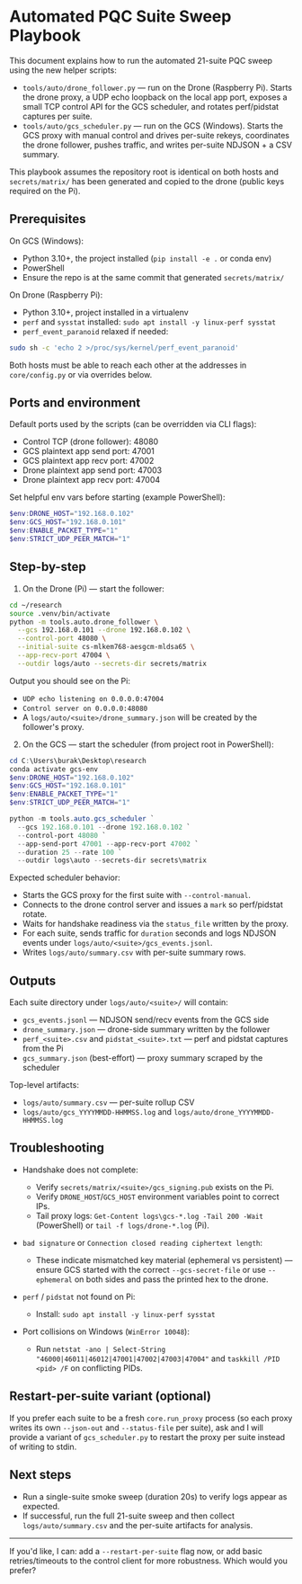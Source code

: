 # Automated PQC Suite Sweep Playbook

This document explains how to run the automated 21-suite PQC sweep using the new helper scripts:

- `tools/auto/drone_follower.py` — run on the Drone (Raspberry Pi). Starts the drone proxy, a UDP echo loopback on the local app port, exposes a small TCP control API for the GCS scheduler, and rotates perf/pidstat captures per suite.
- `tools/auto/gcs_scheduler.py` — run on the GCS (Windows). Starts the GCS proxy with manual control and drives per-suite rekeys, coordinates the drone follower, pushes traffic, and writes per-suite NDJSON + a CSV summary.

This playbook assumes the repository root is identical on both hosts and `secrets/matrix/` has been generated and copied to the drone (public keys required on the Pi).

## Prerequisites

On GCS (Windows):
- Python 3.10+, the project installed (`pip install -e .` or conda env)
- PowerShell
- Ensure the repo is at the same commit that generated `secrets/matrix/`

On Drone (Raspberry Pi):
- Python 3.10+, project installed in a virtualenv
- `perf` and `sysstat` installed: `sudo apt install -y linux-perf sysstat`
- `perf_event_paranoid` relaxed if needed:

```bash
sudo sh -c 'echo 2 >/proc/sys/kernel/perf_event_paranoid'
```

Both hosts must be able to reach each other at the addresses in `core/config.py` or via overrides below.

## Ports and environment

Default ports used by the scripts (can be overridden via CLI flags):

- Control TCP (drone follower): 48080
- GCS plaintext app send port: 47001
- GCS plaintext app recv port: 47002
- Drone plaintext app send port: 47003
- Drone plaintext app recv port: 47004

Set helpful env vars before starting (example PowerShell):

```powershell
$env:DRONE_HOST="192.168.0.102"
$env:GCS_HOST="192.168.0.101"
$env:ENABLE_PACKET_TYPE="1"
$env:STRICT_UDP_PEER_MATCH="1"
```

## Step-by-step

1. On the Drone (Pi) — start the follower:

```bash
cd ~/research
source .venv/bin/activate
python -m tools.auto.drone_follower \
  --gcs 192.168.0.101 --drone 192.168.0.102 \
  --control-port 48080 \
  --initial-suite cs-mlkem768-aesgcm-mldsa65 \
  --app-recv-port 47004 \
  --outdir logs/auto --secrets-dir secrets/matrix
```

Output you should see on the Pi:

- `UDP echo listening on 0.0.0.0:47004`
- `Control server on 0.0.0.0:48080`
- A `logs/auto/<suite>/drone_summary.json` will be created by the follower's proxy.

2. On the GCS — start the scheduler (from project root in PowerShell):

```powershell
cd C:\Users\burak\Desktop\research
conda activate gcs-env
$env:DRONE_HOST="192.168.0.102"
$env:GCS_HOST="192.168.0.101"
$env:ENABLE_PACKET_TYPE="1"
$env:STRICT_UDP_PEER_MATCH="1"

python -m tools.auto.gcs_scheduler `
  --gcs 192.168.0.101 --drone 192.168.0.102 `
  --control-port 48080 `
  --app-send-port 47001 --app-recv-port 47002 `
  --duration 25 --rate 100 `
  --outdir logs\auto --secrets-dir secrets\matrix
```

Expected scheduler behavior:
- Starts the GCS proxy for the first suite with `--control-manual`.
- Connects to the drone control server and issues a `mark` so perf/pidstat rotate.
- Waits for handshake readiness via the `status_file` written by the proxy.
- For each suite, sends traffic for `duration` seconds and logs NDJSON events under `logs/auto/<suite>/gcs_events.jsonl`.
- Writes `logs/auto/summary.csv` with per-suite summary rows.

## Outputs

Each suite directory under `logs/auto/<suite>/` will contain:

- `gcs_events.jsonl` — NDJSON send/recv events from the GCS side
- `drone_summary.json` — drone-side summary written by the follower
- `perf_<suite>.csv` and `pidstat_<suite>.txt` — perf and pidstat captures from the Pi
- `gcs_summary.json` (best-effort) — proxy summary scraped by the scheduler

Top-level artifacts:
- `logs/auto/summary.csv` — per-suite rollup CSV
- `logs/auto/gcs_YYYYMMDD-HHMMSS.log` and `logs/auto/drone_YYYYMMDD-HHMMSS.log`

## Troubleshooting

- Handshake does not complete:
  - Verify `secrets/matrix/<suite>/gcs_signing.pub` exists on the Pi.
  - Verify `DRONE_HOST`/`GCS_HOST` environment variables point to correct IPs.
  - Tail proxy logs: `Get-Content logs\gcs-*.log -Tail 200 -Wait` (PowerShell) or `tail -f logs/drone-*.log` (Pi).

- `bad signature` or `Connection closed reading ciphertext length`:
  - These indicate mismatched key material (ephemeral vs persistent) — ensure GCS started with the correct `--gcs-secret-file` or use `--ephemeral` on both sides and pass the printed hex to the drone.

- `perf` / `pidstat` not found on Pi:
  - Install: `sudo apt install -y linux-perf sysstat`

- Port collisions on Windows (`WinError 10048`):
  - Run `netstat -ano | Select-String "46000|46011|46012|47001|47002|47003|47004"` and `taskkill /PID <pid> /F` on conflicting PIDs.

## Restart-per-suite variant (optional)
If you prefer each suite to be a fresh `core.run_proxy` process (so each proxy writes its own `--json-out` and `--status-file` per suite), ask and I will provide a variant of `gcs_scheduler.py` to restart the proxy per suite instead of writing to stdin.

## Next steps
- Run a single-suite smoke sweep (duration 20s) to verify logs appear as expected.
- If successful, run the full 21-suite sweep and then collect `logs/auto/summary.csv` and the per-suite artifacts for analysis.

---

If you'd like, I can: add a `--restart-per-suite` flag now, or add basic retries/timeouts to the control client for more robustness. Which would you prefer?